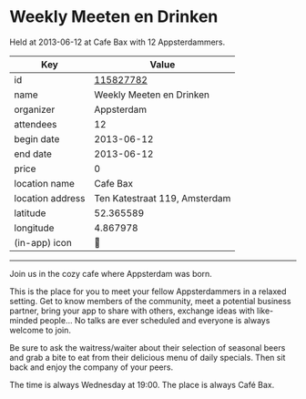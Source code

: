 # Weekly Meeten en Drinken
Held at 2013-06-12 at Cafe Bax with 12 Appsterdammers.
        
|Key|Value
|---|---|
|id|[115827782](https://www.meetup.com/appsterdam/events/115827782/)|
|name|Weekly Meeten en Drinken|
|organizer|Appsterdam|
|attendees|12|
|begin date|2013-06-12|
|end date|2013-06-12|
|price|0|
|location name|Cafe Bax|
|location address|Ten Katestraat 119, Amsterdam|
|latitude|52.365589|
|longitude|4.867978|
|(in-app) icon|🍺|

---

Join us in the cozy cafe where Appsterdam was born.

This is the place for you to meet your fellow Appsterdammers in a relaxed setting. Get to know members of the community, meet a potential business partner, bring your app to share with others, exchange ideas with like-minded people... No talks are ever scheduled and everyone is always welcome to join.

Be sure to ask the waitress/waiter about their selection of seasonal beers and grab a bite to eat from their delicious menu of daily specials. Then sit back and enjoy the company of your peers.

The time is always Wednesday at 19:00. The place is always Café Bax.


